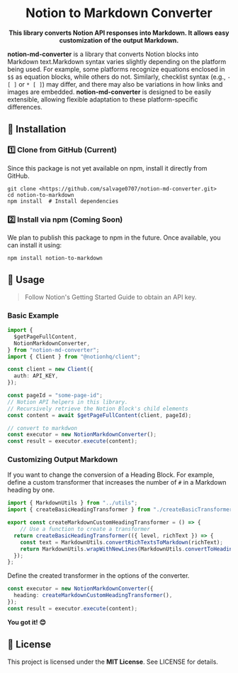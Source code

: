 <div align="center">
  <h1>Notion to Markdown Converter</h1>
  <p>
    <b>This library converts Notion API responses into Markdown. It allows easy customization of the output Markdown.</b>
  </p>
</div>

**notion-md-converter** is a library that converts Notion blocks into Markdown text.Markdown syntax varies slightly depending on the platform being used. For example, some platforms recognize equations enclosed in `$$` as equation blocks, while others do not.
Similarly, checklist syntax (e.g., `- [ ]` or `* [ ]`) may differ, and there may also be variations in how links and images are embedded.
**notion-md-converter** is designed to be easily extensible, allowing flexible adaptation to these platform-specific differences.

<!-- TODO: status badge -->
<!-- ![Build status](https://github.com/your-username/myproject/actions/workflows/ci.yml/badge.svg) -->
<!-- TODO: version vadge -->
<!-- [![npm version](https://badge.fury.io/js/myproject.svg)](https://www.npmjs.com/package/myproject) -->

## 🚀 Installation


### **1️⃣ Clone from GitHub (Current)**

Since this package is not yet available on npm, install it directly from GitHub.

```shell
git clone <https://github.com/salvage0707/notion-md-converter.git>
cd notion-to-markdown
npm install  # Install dependencies
```


### **2️⃣ Install via npm (Coming Soon)**

We plan to publish this package to npm in the future.
Once available, you can install it using:

```shell
npm install notion-to-markdown
```


## 📖 Usage


> Follow Notion's Getting Started Guide to obtain an API key.


### Basic Example


```typescript
import {
  $getPageFullContent,
  NotionMarkdownConverter,
} from "notion-md-converter";
import { Client } from "@notionhq/client";

const client = new Client({
  auth: API_KEY,
});

const pageId = "some-page-id";
// Notion API helpers in this library.
// Recursively retrieve the Notion Block's child elements
const content = await $getPageFullContent(client, pageId);

// convert to markdwon
const executor = new NotionMarkdownConverter();
const result = executor.execute(content);
```



### Customizing Output Markdown

If you want to change the conversion of a Heading Block.
For example, define a custom transformer that increases the number of `#` in a Markdown heading by one.

```typescript
import { MarkdownUtils } from "../utils";
import { createBasicHeadingTransformer } from "./createBasicTransformer";

export const createMarkdownCustomHeadingTransformer = () => {
	// Use a function to create a transformer
  return createBasicHeadingTransformer(({ level, richText }) => {
    const text = MarkdownUtils.convertRichTextsToMarkdown(richText);
    return MarkdownUtils.wrapWithNewLines(MarkdownUtils.convertToHeading(text, level + 1)); // add 1 level
  });
};

```

Define the created transformer in the options of the converter.

```typescript
const executor = new NotionMarkdownConverter({
  heading: createMarkdownCustomHeadingTransformer(),
});
const result = executor.execute(content);
```

**You got it! 😊**

## 📜 License

This project is licensed under the **MIT License**.
See LICENSE for details.